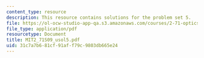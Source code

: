 ```yaml
---
content_type: resource
description: This resource contains solutions for the problem set 5.
file: https://ol-ocw-studio-app-qa.s3.amazonaws.com/courses/2-71-optics-spring-2009/31c7a7b681cf91aff79c9803db665e24_MIT2_71S09_usol5.pdf
file_type: application/pdf
resourcetype: Document
title: MIT2_71S09_usol5.pdf
uid: 31c7a7b6-81cf-91af-f79c-9803db665e24
---
```

